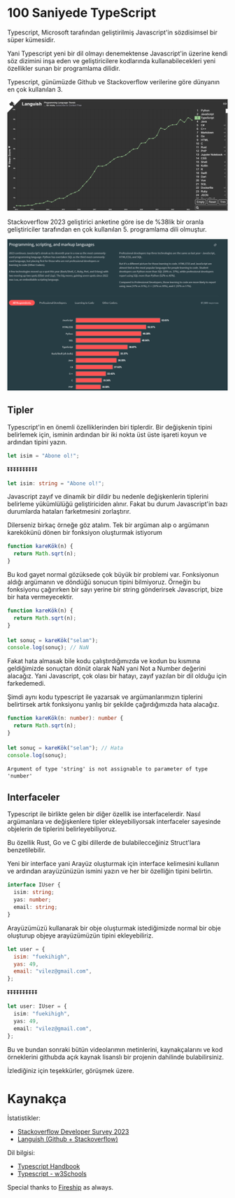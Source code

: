 # 100 Saniyede TypeScript

Typescript, Microsoft tarafından geliştirilmiş Javascript'in sözdisimsel bir süper kümesidir.

Yani Typescript yeni bir dil olmayı denemektense Javascript'in üzerine kendi söz dizimini inşa eden ve geliştiricilere kodlarında kullanabilecekleri yeni özellikler sunan bir programlama dilidir.

Typescript, günümüzde Github ve Stackoverflow verilerine göre dünyanın en çok kullanılan 3.

![Languish](image-1.png)

Stackoverflow 2023 geliştirici anketine göre ise de %38lik bir oranla geliştiriciler tarafından en çok kullanılan 5. programlama dili olmuştur.

![Stackoverflow developer survey](image.png)

## Tipler

Typescript'in en önemli özelliklerinden biri tiplerdir.
Bir değişkenin tipini belirlemek için, isminin ardından bir iki nokta üst üste işareti koyun ve ardından tipini yazın.

```javascript
let isim = "Abone ol!";
```

⏬⏬⏬⏬⏬⏬⏬⏬⏬⏬

```typescript
let isim: string = "Abone ol!";
```

Javascript zayıf ve dinamik bir dildir bu nedenle değişkenlerin tiplerini belirleme yükümlülüğü geliştiriciden alınır. Fakat bu durum Javascript'in bazı durumlarda hataları farketmesini zorlaştırır.

Dilerseniz birkaç örneğe göz atalım.
Tek bir argüman alıp o argümanın karekökünü dönen bir fonksiyon oluşturmak istiyorum

```javascript
function kareKök(n) {
  return Math.sqrt(n);
}
```

Bu kod gayet normal gözüksede çok büyük bir problemi var. Fonksiyonun aldığı argümanın ve döndüğü sonucun tipini bilmiyoruz. Örneğin bu fonksiyonu çağırırken bir sayı yerine bir string gönderirsek Javascript, bize bir hata vermeyecektir.

```javascript
function kareKök(n) {
  return Math.sqrt(n);
}

let sonuç = kareKök("selam");
console.log(sonuç); // NaN
```

Fakat hata almasak bile kodu çalıştırdığımızda ve kodun bu kısmına geldiğimizde sonuçtan dönüt olarak NaN yani Not a Number değerini alacağız. Yani Javascript, çok olası bir hatayı, zayıf yazılan bir dil olduğu için farkedemedi.

Şimdi aynı kodu typescript ile yazarsak ve argümanlarımızın tiplerini belirtirsek artık fonksiyonu yanlış bir şekilde çağırdığımızda hata alacağız.

```typescript
function kareKök(n: number): number {
  return Math.sqrt(n);
}

let sonuç = kareKök("selam"); // Hata
console.log(sonuç);
```

```
Argument of type 'string' is not assignable to parameter of type 'number'
```


## Interfaceler

Typescript ile birlikte gelen bir diğer özellik ise interfacelerdir. Nasıl argümanlara ve değişkenlere tipler ekleyebiliyorsak interfaceler sayesinde objelerin de tiplerini belirleyebiliyoruz.

Bu özellik Rust, Go ve C gibi dillerde de bulabilecceğiniz Struct'lara benzetilebilir.

Yeni bir interface yani Arayüz oluşturmak için interface kelimesini kullanın ve ardından arayüzünüzün ismini yazın ve her bir özelliğin tipini belirtin.

```typescript
interface IUser {
  isim: string;
  yas: number;
  email: string;
}
```

Arayüzümüzü kullanarak bir obje oluşturmak istediğimizde normal bir obje oluşturup objeye arayüzümüzün tipini ekleyebiliriz.

```javascript
let user = {
  isim: "fuekihigh",
  yas: 49,
  email: "vilez@gmail.com",
};
```

⏬⏬⏬⏬⏬⏬⏬⏬⏬⏬

```typescript
let user: IUser = {
  isim: "fuekihigh",
  yas: 49,
  email: "vilez@gmail.com",
};
```

Bu ve bundan sonraki bütün videolarımın metinlerini, kaynakçalarını ve kod örneklerini githubda açık kaynak lisanslı bir projenin dahilinde bulabilirsiniz.

İzlediğiniz için teşekkürler, görüşmek üzere.

# Kaynakça

İstatistikler:

- [Stackoverflow Developer Survey 2023](https://survey.stackoverflow.co/2023/#most-popular-technologies-language)
- [Languish \(Github + Stackoverflow\)](https://tjpalmer.github.io/languish/)

Dil bilgisi:

- [Typescript Handbook](https://www.typescriptlang.org/docs/handbook/intro.html)
- [Typescript - w3Schools](https://www.w3schools.com/typescript/typescript_intro.php)

Special thanks to [Fireship](https://www.youtube.com/@Fireship) as always.
